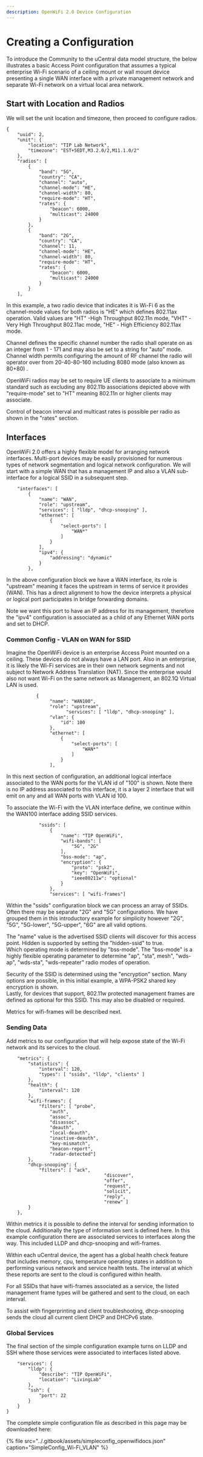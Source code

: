 ```yaml
---
description: OpenWiFi 2.0 Device Configuration
---
```


# Creating a Configuration

To introduce the Community to the uCentral data model structure, the below illustrates a basic Access Point configuration that assumes a typical enterprise Wi-Fi scenario of a ceiling mount or wall mount device presenting a single WAN interface with a private management network and separate Wi-Fi network on a virtual local area network.

## Start with Location and Radios

We will set the unit location and timezone, then proceed to configure radios.

```text
{
    "uuid": 2,
    "unit": {
        "location": "TIP Lab Network",
        "timezone": "EST+5EDT,M3.2.0/2,M11.1.0/2"
    },
    "radios": [
        {
            "band": "5G",
            "country": "CA",
            "channel": "auto",
            "channel-mode": "HE",
            "channel-width": 80,
            "require-mode": "HT",
            "rates": {
                "beacon": 6000,
                "multicast": 24000
            }
        },
        {
            "band": "2G",
            "country": "CA",
            "channel": 11,
            "channel-mode": "HE",
            "channel-width": 80,
            "require-mode": "HT",
            "rates": {
                "beacon": 6000,
                "multicast": 24000
            }
        }
    ],
```

In this example, a two radio device that indicates it is Wi-Fi 6 as the channel-mode values for both radios is "HE" which defines 802.11ax operation. Valid values are "HT" -High Throughput 802.11n mode, "VHT" - Very High Throughput 802.11ac mode, "HE" - High Efficiency 802.11ax mode.

Channel defines the specific channel number the radio shall operate on as an integer from 1 - 171 and may also be set to a string for "auto" mode. Channel width permits configuring the amount of RF channel the radio will operator over from 20-40-80-160 including 8080 mode \(also known as 80+80\) .

OpenWiFi radios may be set to require UE clients to associate to a minimum standard such as excluding any 802.11b associations depicted above with "require-mode" set to "HT" meaning 802.11n or higher clients may associate.

Control of beacon interval and multicast rates is possible per radio as shown in the "rates" section.

## Interfaces

OpenWiFi 2.0 offers a highly flexible model for arranging network interfaces. Multi-port devices may be easily provisioned for numerous types of network segmentation and logical network configuration. We will start with a simple WAN that has a management IP and also a VLAN sub-interface for a logical SSID in a subsequent step.

```text
    "interfaces": [
        {
            "name": "WAN",
            "role": "upstream",
            "services": [ "lldp", "dhcp-snooping" ],
            "ethernet": [
                {
                    "select-ports": [
                        "WAN*"
                    ]
                }
            ],
            "ipv4": {
                "addressing": "dynamic"
            }
        },
```

In the above configuration block we have a WAN interface, its role is "upstream" meaning it faces the upstream in terms of service it provides \(WAN\). This has a direct alignment to how the device interprets a physical or logical port participates in bridge forwarding domains.

Note we want this port to have an IP address for its management, therefore the "ipv4" configuration is associated as a child of any Ethernet WAN ports and set to DHCP.

### Common Config - VLAN on WAN for SSID

Imagine the OpenWiFi device is an enterprise Access Point mounted on a ceiling. These devices do not always have a LAN port. Also in an enterprise, it is likely the Wi-Fi services are in their own network segments and not subject to Network Address Translation \(NAT\). Since the enterprise would also not want Wi-Fi on the same network as Management, an 802.1Q Virtual LAN is used.

```text
           {
                "name": "WAN100",
                "role": "upstream",
                      "services": [ "lldp", "dhcp-snooping" ],                
                "vlan": {
                    "id": 100
                },
                "ethernet": [
                    {
                        "select-ports": [
                            "WAN*"
                        ]
                    }
                ],
```

In this next section of configuration, an additional logical interface associated to the WAN ports for the VLAN id of "100" is shown. Note there is no IP address associated to this interface, it is a layer 2 interface that will emit on any and all WAN ports with VLAN id 100.

To associate the Wi-Fi with the VLAN interface define, we continue within the WAN100 interface adding SSID services.

```text
            "ssids": [
                {
                    "name": "TIP OpenWiFi",
                    "wifi-bands": [
                        "5G", "2G"
                    ],
                    "bss-mode": "ap",
                    "encryption": {
                        "proto": "psk2",
                        "key": "OpenWiFi",
                        "ieee80211w": "optional"
                    }
                },
                "services": [ "wifi-frames"]
```

Within the "ssids" configuration block we can process an array of SSIDs. Often there may be separate "2G" and "5G" configurations. We have grouped them in this introductory example for simplicity however "2G", "5G", "5G-lower", "5G-upper", "6G" are all valid options.

The "name" value is the advertised SSID clients will discover for this access point. Hidden is supported by setting the "hidden-ssid" to true.  
Which operating mode is determined by "bss-mode". The "bss-mode" is a highly flexible operating parameter to determine "ap", "sta", mesh", "wds-ap", "wds-sta", "wds-repeater" radio modes of operation.

Security of the SSID is determined using the "encryption" section. Many options are possible, in this initial example, a WPA-PSK2 shared key encryption is shown.  
Lastly, for devices that support, 802.11w protected management frames are defined as optional for this SSID. This may also be disabled or required.

Metrics for wifi-frames will be described next.

### Sending Data

Add metrics to our configuration that will help expose state of the Wi-Fi network and its services to the cloud.

```text
    "metrics": {
        "statistics": {
            "interval": 120,
            "types": [ "ssids", "lldp", "clients" ]
        },
        "health": {
            "interval": 120
        },
        "wifi-frames": {
            "filters": [ "probe",
                "auth",
                "assoc",
                "disassoc",
                "deauth",
                "local-deauth",
                "inactive-deauth",
                "key-mismatch",
                "beacon-report",
                "radar-detected"]
        },
        "dhcp-snooping": {
            "filters": [ "ack", 
                                    "discover", 
                                    "offer", 
                                    "request", 
                                    "solicit", 
                                    "reply", 
                                    "renew" ]
        }        
    },
```

Within metrics it is possible to define the interval for sending information to the cloud. Additionally the type of information sent is defined here. In this example configuration there are associated services to interfaces along the way. This included LLDP and dhcp-snooping and wifi-frames.

Within each uCentral device, the agent has a global health check feature that includes memory, cpu, temperature operating states in addition to performing various network and service health tests. The interval at which these reports are sent to the cloud is configured within health.

For all SSIDs that have wifi-frames associated as a service, the listed management frame types will be gathered and sent to the cloud, on each interval.

To assist with fingerprinting and client troubleshooting, dhcp-snooping sends the cloud all current client DHCP and DHCPv6 state.

### Global Services

The final section of the simple configuration example turns on LLDP and SSH where those services were associated to interfaces listed above.

```text
    "services": {     
        "lldp": {
            "describe": "TIP OpenWiFi",
            "location": "LivingLab"
        },
        "ssh": {
            "port": 22
        }
    }
}
```

The complete simple configuration file as described in this page may be downloaded here:

{% file src="../.gitbook/assets/simpleconfig\_openwifidocs.json" caption="SimpleConfig\_Wi-Fi\_VLAN" %}

